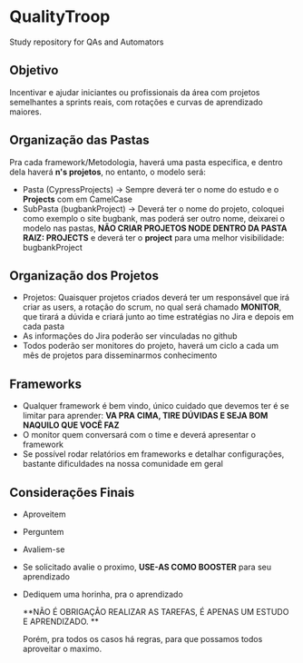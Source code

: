 # QualityTroop
Study repository for QAs and Automators





## Objetivo

Incentivar e ajudar iniciantes ou profissionais da área com projetos semelhantes a sprints reais, com rotações e curvas de aprendizado maiores.



## Organização das Pastas

Pra cada framework/Metodologia, haverá uma pasta especifica, e dentro dela haverá **n's projetos**, no entanto, o modelo será:



- Pasta (CypressProjects) -> Sempre deverá ter o nome do estudo e o **Projects** com em CamelCase
- SubPasta (bugbankProject) -> Deverá ter o nome do projeto, coloquei como exemplo o site bugbank, mas poderá ser outro nome, deixarei o modelo nas pastas, **NÃO CRIAR PROJETOS NODE DENTRO DA PASTA RAIZ: PROJECTS** e deverá ter o **project** para uma melhor visibilidade: bugbankProject



## Organização dos Projetos

- Projetos: Quaisquer projetos criados deverá ter um responsável que irá criar as users, a rotação do scrum, no qual será chamado **MONITOR**, que tirará a dúvida e criará junto ao time estratégias no Jira e depois em cada pasta
- As informações do Jira poderão ser vinculadas no github
- Todos poderão ser monitores do projeto, haverá um ciclo a cada um mês de projetos para disseminarmos conhecimento



## Frameworks

- Qualquer framework é bem vindo, único cuidado que devemos ter é se limitar para aprender: **VA PRA CIMA, TIRE DÚVIDAS E SEJA BOM NAQUILO QUE VOCÊ FAZ**
- O monitor quem conversará com o time e deverá apresentar o framework
- Se possível rodar relatórios em frameworks e detalhar configurações, bastante dificuldades na nossa comunidade em geral

### 

## Considerações Finais

- Aproveitem

- Perguntem

- Avaliem-se 

- Se solicitado avalie o proximo, **USE-AS COMO BOOSTER** para seu aprendizado

- Dediquem uma horinha, pra o aprendizado

  

  **NÃO É OBRIGAÇÃO REALIZAR AS TAREFAS, É APENAS UM ESTUDO E APRENDIZADO. **

  Porém, pra todos os casos há regras, para que possamos todos aproveitar o maximo.



